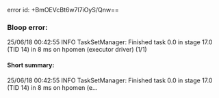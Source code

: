 error id: +BmOEVcBt6w7l7iOyS/Qnw==
### Bloop error:

25/06/18 00:42:55 INFO TaskSetManager: Finished task 0.0 in stage 17.0 (TID 14) in 8 ms on hpomen (executor driver) (1/1)
#### Short summary: 

25/06/18 00:42:55 INFO TaskSetManager: Finished task 0.0 in stage 17.0 (TID 14) in 8 ms on hpomen (e...